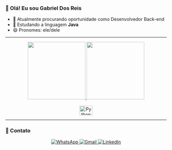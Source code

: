 ### 👋 Olá! Eu sou Gabriel Dos Reis 

- 🔭 Atualmente procurando oportunidade como Desenvolvedor Back-end  
- 🌱 Estudando a linguagem **Java**  
- 😄 Pronomes: ele/dele

---

<div align="center">
  <a href="https://github.com/1GabrielReis">
    <img height="180em" src="https://github-readme-stats.vercel.app/api?username=1GabrielReis&show_icons=true&theme=radical&include_all_commits=true&count_private=true"/>
    <img height="180em" src="https://github-readme-stats.vercel.app/api/top-langs/?username=1GabrielReis&layout=compact&langs_count=7&theme=radical"/>
  </a>
</div>

<br>

<div align="center">   
  <img align="center" alt="Python" height="30" width="40" src="https://user-images.githubusercontent.com/109107473/229392150-cb7ed674-908e-4abc-9751-241382785949.png">
</div>

---

### 📱 Contato

<div align="center">
  <a href="http://wa.me/5511998114487" target="_blank">
    <img src="https://img.shields.io/badge/WhatsApp-25D366?style=for-the-badge&logo=whatsapp&logoColor=white" alt="WhatsApp">
  </a>
  <a href="mailto:greis826@gmail.com" target="_blank">
    <img src="https://img.shields.io/badge/-Gmail-%23333?style=for-the-badge&logo=gmail&logoColor=white" alt="Gmail">
  </a>
  <a href="https://www.linkedin.com/in/gabriel-duarte-reis/" target="_blank">
    <img src="https://img.shields.io/badge/-LinkedIn-%230077B5?style=for-the-badge&logo=linkedin&logoColor=white" alt="LinkedIn">
  </a>
</div>

    
